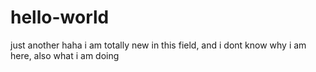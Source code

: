 # hello-world
just another 
haha
i am totally new in this field, and i dont know why i am here, also what i am doing
